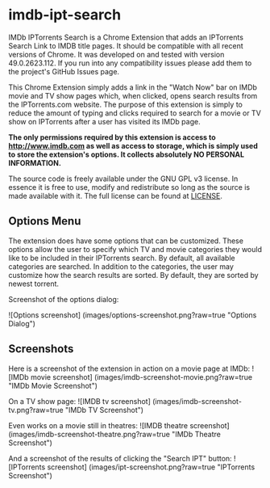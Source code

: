 # imdb-ipt-search
IMDb IPTorrents Search is a Chrome Extension that adds an IPTorrents Search Link
to IMDB title pages. It should be compatible with all recent versions of Chrome.
It was developed on and tested with version 49.0.2623.112. If you run into any 
compatibility issues please add them to the project's GitHub Issues page.

This Chrome Extension simply adds a link in the "Watch Now" bar on IMDb movie 
and TV show pages which, when clicked, opens search results from the
IPTorrents.com website. The purpose of this extension is simply to reduce the 
amount of typing and clicks required to search for a movie or TV show on 
IPTorrents after a user has visited its IMDb page.

**The only permissions required by this extension is access to 
http://www.imdb.com as well as access to storage, which is simply used to store
the extension's options. It collects absolutely NO PERSONAL INFORMATION.**

The source code is freely available under the GNU GPL v3 license. In essence it
is free to use, modify and redistribute so long as the source is made available
with it. The full license can be found at [LICENSE](LICENSE?raw=true).

## Options Menu
The extension does have some options that can be customized. These options allow
the user to specify which TV and movie categories they would like to be included
in their IPTorrents search. By default, all available categories are searched. 
In addition to the categories, the user may customize how the search results are
sorted. By default, they are sorted by newest torrent.

Screenshot of the options dialog:

![Options screenshot]
(images/options-screenshot.png?raw=true "Options Dialog")

## Screenshots
Here is a screenshot of the extension in action on a movie page at IMDb:
![IMDb movie screenshot]
(images/imdb-screenshot-movie.png?raw=true "IMDb Movie Screenshot")

On a TV show page:
![IMDB tv screenshot]
(images/imdb-screenshot-tv.png?raw=true "IMDb TV Screenshot")

Even works on a movie still in theatres:
![IMDB theatre screenshot]
(images/imdb-screenshot-theatre.png?raw=true "IMDb Theatre Screenshot")

And a screenshot of the results of clicking the "Search IPT" button:
![IPTorrents screenshot]
(images/ipt-screenshot.png?raw=true "IPTorrents Screenshot")
